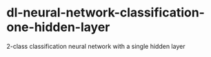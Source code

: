 # dl-neural-network-classification-one-hidden-layer
2-class classification neural network with a single hidden layer
